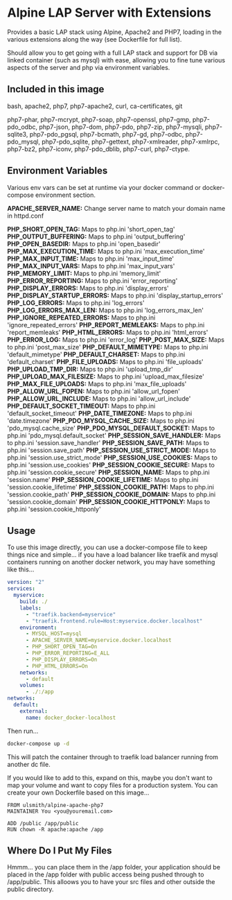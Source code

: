 # Alpine LAP Server with Extensions

Provides a basic LAP stack using Alpine, Apache2 and PHP7, loading in the various extensions along the way (see Dockerfile for full list).

Should allow you to get going with a full LAP stack and support for DB via linked container (such as mysql) with ease, allowing you to fine tune various aspects of the server and php via environment variables.


## Included in this image

bash, apache2, php7, php7-apache2, curl, ca-certificates, git

php7-phar, php7-mcrypt, php7-soap, php7-openssl, php7-gmp, php7-pdo_odbc, php7-json, php7-dom, php7-pdo, php7-zip, php7-mysqli, php7-sqlite3, php7-pdo_pgsql, php7-bcmath, php7-gd, php7-odbc, php7-pdo_mysql, php7-pdo_sqlite, php7-gettext, php7-xmlreader, php7-xmlrpc, php7-bz2, php7-iconv, php7-pdo_dblib, php7-curl, php7-ctype.


## Environment Variables

Various env vars can be set at runtime via your docker command or docker-compose environment section.

__APACHE_SERVER_NAME:__ Change server name to match your domain name in httpd.conf

__PHP_SHORT_OPEN_TAG:__ Maps to php.ini 'short_open_tag'
__PHP_OUTPUT_BUFFERING:__ Maps to php.ini 'output_buffering'
__PHP_OPEN_BASEDIR:__ Maps to php.ini 'open_basedir'
__PHP_MAX_EXECUTION_TIME:__ Maps to php.ini 'max_execution_time'
__PHP_MAX_INPUT_TIME:__ Maps to php.ini 'max_input_time'
__PHP_MAX_INPUT_VARS:__ Maps to php.ini 'max_input_vars'
__PHP_MEMORY_LIMIT:__ Maps to php.ini 'memory_limit'
__PHP_ERROR_REPORTING:__ Maps to php.ini 'error_reporting'
__PHP_DISPLAY_ERRORS:__ Maps to php.ini 'display_errors'
__PHP_DISPLAY_STARTUP_ERRORS:__ Maps to php.ini 'display_startup_errors'
__PHP_LOG_ERRORS:__ Maps to php.ini 'log_errors'
__PHP_LOG_ERRORS_MAX_LEN:__ Maps to php.ini 'log_errors_max_len'
__PHP_IGNORE_REPEATED_ERRORS:__ Maps to php.ini 'ignore_repeated_errors'
__PHP_REPORT_MEMLEAKS:__ Maps to php.ini 'report_memleaks'
__PHP_HTML_ERRORS:__ Maps to php.ini 'html_errors'
__PHP_ERROR_LOG:__ Maps to php.ini 'error_log'
__PHP_POST_MAX_SIZE:__ Maps to php.ini 'post_max_size'
__PHP_DEFAULT_MIMETYPE:__ Maps to php.ini 'default_mimetype'
__PHP_DEFAULT_CHARSET:__ Maps to php.ini 'default_charset'
__PHP_FILE_UPLOADS:__ Maps to php.ini 'file_uploads'
__PHP_UPLOAD_TMP_DIR:__ Maps to php.ini 'upload_tmp_dir'
__PHP_UPLOAD_MAX_FILESIZE:__ Maps to php.ini 'upload_max_filesize'
__PHP_MAX_FILE_UPLOADS:__ Maps to php.ini 'max_file_uploads'
__PHP_ALLOW_URL_FOPEN:__ Maps to php.ini 'allow_url_fopen'
__PHP_ALLOW_URL_INCLUDE:__ Maps to php.ini 'allow_url_include'
__PHP_DEFAULT_SOCKET_TIMEOUT:__ Maps to php.ini 'default_socket_timeout'
__PHP_DATE_TIMEZONE:__ Maps to php.ini 'date.timezone'
__PHP_PDO_MYSQL_CACHE_SIZE:__ Maps to php.ini 'pdo_mysql.cache_size'
__PHP_PDO_MYSQL_DEFAULT_SOCKET:__ Maps to php.ini 'pdo_mysql.default_socket'
__PHP_SESSION_SAVE_HANDLER:__ Maps to php.ini 'session.save_handler'
__PHP_SESSION_SAVE_PATH:__ Maps to php.ini 'session.save_path'
__PHP_SESSION_USE_STRICT_MODE:__ Maps to php.ini 'session.use_strict_mode'
__PHP_SESSION_USE_COOKIES:__ Maps to php.ini 'session.use_cookies'
__PHP_SESSION_COOKIE_SECURE:__ Maps to php.ini 'session.cookie_secure'
__PHP_SESSION_NAME:__ Maps to php.ini 'session.name'
__PHP_SESSION_COOKIE_LIFETIME:__ Maps to php.ini 'session.cookie_lifetime'
__PHP_SESSION_COOKIE_PATH:__ Maps to php.ini 'session.cookie_path'
__PHP_SESSION_COOKIE_DOMAIN:__ Maps to php.ini 'session.cookie_domain'
__PHP_SESSION_COOKIE_HTTPONLY:__ Maps to php.ini 'session.cookie_httponly'


## Usage

To use this image directly, you can use a docker-compose file to keep things nice and simple... if you have a load balancer like traefik and mysql containers running on another docker network, you may have something like this...


```yml
version: "2"
services:
  myservice:
    build: ./
    labels:
      - "traefik.backend=myservice"
      - "traefik.frontend.rule=Host:myservice.docker.localhost"
    environment:
      - MYSQL_HOST=mysql
      - APACHE_SERVER_NAME=myservice.docker.localhost
      - PHP_SHORT_OPEN_TAG=On
      - PHP_ERROR_REPORTING=E_ALL
      - PHP_DISPLAY_ERRORS=On
      - PHP_HTML_ERRORS=On
    networks:
      - default
    volumes:
      - ./:/app
networks:
  default:
    external:
      name: docker_docker-localhost
```

Then run...

```bash
docker-compose up -d
```

This will patch the container through to traefik load balancer running from another dc file.

If you would like to add to this, expand on this, maybe you don't want to map your volume and want to copy files for a production system. You can create your own Dockerfile based on this image...

```
FROM ulsmith/alpine-apache-php7
MAINTAINER You <you@youremail.com>

ADD /public /app/public
RUN chown -R apache:apache /app
```

## Where Do I Put My Files

Hmmm... you can place them in the /app folder, your application should be placed in the /app folder with public access being pushed through to /app/public. This alloows you to have your src files and other outside the public directory.

